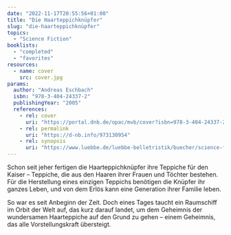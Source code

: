 ```yaml
---
date: "2022-11-17T20:55:56+01:00"
title: "Die Haarteppichknüpfer"
slug: "die-haarteppichknüpfer"
topics:
  - "Science Fiction"
booklists:
  - "completed"
  - "favorites"
resources:
  - name: cover
    src: cover.jpg
params:
  author: "Andreas Eschbach"
  isbn: "978-3-404-24337-2"
  publishingYear: "2005"
  references:
    - rel: cover
      uri: "https://portal.dnb.de/opac/mvb/cover?isbn=978-3-404-24337-2"
    - rel: permalink
      uri: "https://d-nb.info/973130954"
    - rel: synopsis
      uri: "https://www.luebbe.de/luebbe-belletristik/buecher/science-fiction-romane/die-haarteppichknuepfer/id_8790667"
---
```

Schon seit jeher fertigen die Haarteppichknüpfer ihre Teppiche für den Kaiser – 
Teppiche, die aus den Haaren ihrer Frauen und Töchter bestehen. Für die 
Herstellung eines einzigen Teppichs benötigen die Knüpfer ihr ganzes Leben, und 
von dem Erlös kann eine Generation ihrer Familie leben.

So war es seit Anbeginn der Zeit. Doch eines Tages taucht ein Raumschiff im 
Orbit der Welt auf, das kurz darauf landet, um dem Geheimnis der wundersamen 
Haarteppiche auf den Grund zu gehen – einem Geheimnis, das alle 
Vorstellungskraft übersteigt.
